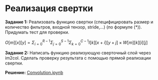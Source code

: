 # Реализация свертки

**Задание 1:** Реализовать функцию свертки (специфицировать размер и количество фильтров, входной тензор, stride,...)
(по формуле (*)). Придумать тест для проверки.

$O[m][x][y] = \Sigma_{i=0}^{R-1}\Sigma_{j=0}^{S-1}\Sigma_{k=0}^{C-1}I[k][x+i][y+j] \times W[m][k][i][j]$

**Задание 2:** Написать функцию реализующую сверточный слой через im2col. Сделать проверку результата с помощью прямой реализации свертки.

**Решение:** [Convolution.ipynb](Convolution.ipynb)
